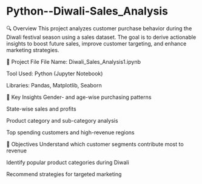 # Python--Diwali-Sales_Analysis
🔍 Overview
This project analyzes customer purchase behavior during the Diwali festival season using a sales dataset. The goal is to derive actionable insights to boost future sales, improve customer targeting, and enhance marketing strategies.

📁 Project File
File Name: Diwali_Sales_Analysis1.ipynb

Tool Used: Python (Jupyter Notebook)

Libraries: Pandas, Matplotlib, Seaborn


📌 Key Insights
Gender- and age-wise purchasing patterns

State-wise sales and profits

Product category and sub-category analysis

Top spending customers and high-revenue regions


🎯 Objectives
Understand which customer segments contribute most to revenue

Identify popular product categories during Diwali

Recommend strategies for targeted marketing





